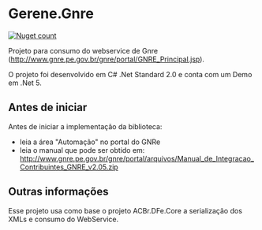 # Gerene.Gnre

[![Nuget count](http://img.shields.io/nuget/v/Gerene.Gnre.svg)](https://www.nuget.org/packages/Gerene.Gnre)

Projeto para consumo do webservice de Gnre (http://www.gnre.pe.gov.br/gnre/portal/GNRE_Principal.jsp).

O projeto foi desenvolvido em C# .Net Standard 2.0 e conta com um Demo em .Net 5.

Antes de iniciar
----
Antes de iniciar a implementação da biblioteca:
  * leia a área "Automação" no portal do GNRe 
  * leia o manual que pode ser obtido em: http://www.gnre.pe.gov.br/gnre/portal/arquivos/Manual_de_Integracao_Contribuintes_GNRE_v2.05.zip
  
Outras informações
----
Esse projeto usa como base o projeto ACBr.DFe.Core a serialização dos XMLs e consumo do WebService.
